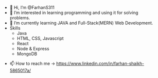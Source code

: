 - 👋 Hi, I’m @FarhanS311
- 👀 I’m interested in learning programming and using it for solving problems.
- 🌱 I’m currently learning JAVA and Full-Stack(MERN) Web Development.
- Skills
  - Java
  - HTML, CSS, Javascript
  - React
  - Node & Express
  - MongoDB
<!---- 💞️ I’m looking to collaborate on ... --->
- 📫 How to reach me -> https://www.linkedin.com/in/farhan-shaikh-5865017a/

<!--
FarhanS311/FarhanS311 is a ✨ special ✨ repository because its `README.md` (this file) appears on your GitHub profile.
You can click the Preview link to take a look at your changes.
--->
